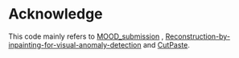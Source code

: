 # Acknowledge
This code mainly refers to [MOOD_submission](https://github.com/AntanasKascenas/MOOD_submission) , [Reconstruction-by-inpainting-for-visual-anomaly-detection](https://github.com/plutoyuxie/Reconstruction-by-inpainting-for-visual-anomaly-detection/blob/main/train.py) and [CutPaste](https://github.com/LilitYolyan/CutPaste).